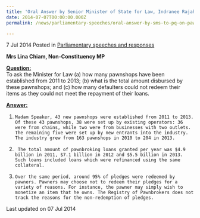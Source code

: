 ```yaml
---
title: 'Oral Answer by Senior Minister of State for Law, Indranee Rajah SC, to Parliamentary Question on Pawnbrokers'
date: 2014-07-07T00:00:00.000Z
permalink: /news/parliamentary-speeches/oral-answer-by-sms-to-pq-on-pawnbrokers

---
```




7 Jul 2014 Posted in [Parliamentary speeches and responses](/news/parliamentary-speeches)

**Mrs Lina Chiam, Non-Constituency MP**

**<u>Question:</u>**  
To ask the Minister for Law (a) how many pawnshops have been established from 2011 to 2013; (b) what is the total amount disbursed by these pawnshops; and (c) how many defaulters could not redeem their items as they could not meet the repayment of their loans.


**<u>Answer:</u>**  
1.     Madam Speaker, 43 new pawnshops were established from 2011 to 2013.  Of these 43 pawnshops, 38 were set up by existing operators: 36 were from chains, while two were from businesses with two outlets. The remaining five were set up by new entrants into the industry. The industry grew from 163 pawnshops in 2010 to 204 in 2013.
 
2.      The total amount of pawnbroking loans granted per year was $4.9 billion in 2011, $7.1 billion in 2012 and $5.5 billion in 2013. Such loans included loans which were refinanced using the same collateral.
 
3.     Over the same period, around 95% of pledges were redeemed by pawners. Pawners may choose not to redeem their pledges for a variety of reasons. For instance, the pawner may simply wish to monetize an item that he owns. The Registry of Pawnbrokers does not track the reasons for the non-redemption of pledges.





<p class="right-side-updated">Last updated on 07 Jul 2014</p> 

